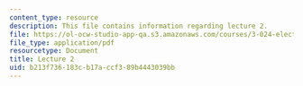 ```yaml
---
content_type: resource
description: This file contains information regarding lecture 2.
file: https://ol-ocw-studio-app-qa.s3.amazonaws.com/courses/3-024-electronic-optical-and-magnetic-properties-of-materials-spring-2013/b213f736183cb17accf389b4443039bb_MIT3_024S13_2012lec2.pdf
file_type: application/pdf
resourcetype: Document
title: Lecture 2
uid: b213f736-183c-b17a-ccf3-89b4443039bb
---
```

